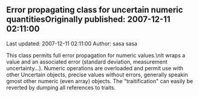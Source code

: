 ## Error propagating class for uncertain numeric quantitiesOriginally published: 2007-12-11 02:11:00 
Last updated: 2007-12-11 02:11:00 
Author: sasa sasa 
 
This class permits full error propagation for numeric values.\nIt wraps a value and an associated error (standard deviation, measurement uncertainty...). Numeric operations are overloaded and permit use with other Uncertain objects, precise values without errors, generally speakin gmost other numeric (even array) objects. The "traitification" can easily be reverted by dumping all references to traits.